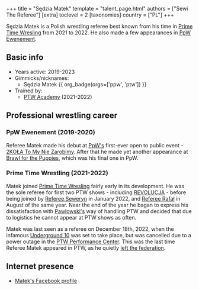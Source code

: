 +++
title = "Sędzia Matek"
template = "talent_page.html"
authors = ["Sewi The Referee"]
[extra]
toclevel = 2
[taxonomies]
country = ["PL"]
+++

Sędzia Matek is a Polish wrestling referee best known from his time in [Prime Time Wresling](@/o/ptw.md) from 2021 to 2022. He also made a few appearances in [PpW Ewenement](@/o/ppw.md).

## Basic info

* Years active: 2019-2023
* Gimmicks/nicknames:
  - Sędzia Matek {{ org_badge(orgs=['ppw', 'ptw']) }}
* Trained by:
  - [PTW Academy](@/o/ptw-academy.md) (2021-2022)
 
## Professional wrestling career

### PpW Ewenement (2019-2020)

Referee Matek made his debut at [PpW's](@/o/ppw.md) first-ever open to public event - [2KOŁA To My Nie Zarobimy](@/e/ppw/2019-12-07-ppw-2kola-to-my-nie-zarobimy.md). After that he made yet another appearance at [Brawl for the Puppies](@/e/ppw/2020-02-15-ppw-brawl-for-the-puppies.md), which was his final one in PpW.

### Prime Time Wrestling (2021-2022)

Matek joined [Prime Time Wresling](@/o/ptw.md) fairly early in its development. He was the sole referee for first two PTW shows - including [REVOLUCJA](@/e/ptw/2021-10-09-ptw-1-revolucja.md) - before being joined by [Referee Seweryn](@/w/sedzia-seweryn.md) in January 2022, and [Referee Rafał](@/w/alex-brave.md) in August of the same year. Near the end of the year he bagan to express his dissatisfaction with [Pawłowski's](@/w/pan-pawlowski.md) way of handling PTW and decided that due to logistics he cannot appear at PTW shows as often. 

Matek was last seen as a referee on December 18th, 2022, when the infamous [Underground 10](@/e/ptw/2023-01-28-ptw-underground-10.md) was set to take place, but was cancelled due to a power outage in the [PTW Performance Center](@/v/ptw-targowa.md). This was the last time Referee Matek appeared in PTW, as he quietly [left the federation](@/a/ptw-exits.md).

## Internet presence

* [Matek's Facebook profile](https://www.facebook.com/people/S%C4%99dzia-Matek/100076434254965/)
